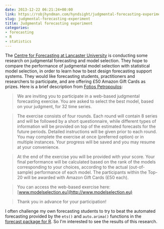 ```yaml
---
date: 2013-12-22 06:21:24+00:00
link: https://robjhyndman.com/hyndsight/judgmental-forecasting-experiment/
slug: judgmental-forecasting-experiment
title: Judgmental forecasting experiment
categories:
- forecasting
- R
- statistics
---
```


The [Centre for Forecasting at Lancaster University](http://www.lancaster.ac.uk/lums/forecasting/) is conducting some research on judgmental forecasting and model selection. They hope to compare the performance of judgmental model selection with statistical model selection, in order to learn how to best design forecasting support systems. They would like forecasting students, practitioners and researchers to participate, and are offering £50 Amazon Gift Cards as prizes. Here is a brief description from [Fotios Petropoulos](http://www.lums.lancs.ac.uk/profiles/fotios-petropoulos/):<!-- more -->


>We are inviting you to participate in a web-based judgmental forecasting exercise. You are asked to select the best model, based on your judgment, for 32 time series.

>The exercise consists of four rounds. Each round will contain 8 series and will be followed by a short questionnaire, while different types of information will be provided on top of the estimated forecasts for the future periods. Detailed instructions will be given prior to each round. You may complete the exercise at once (preferred option) or in multiple instances. Your progress will be saved and you may resume at your convenience.

>At the end of the exercise you will be provided with your score. Your final performance will be calculated based on the rank of the models corresponding to your choices, according to the actual (out-of-sample) performance of each model. The participants within the Top-20 will be awarded with Amazon Gift Cards (£50 each).

>You can access the web-based exercise here: [www.modelselection.eu](http://www.modelselection.eu)

>Thank you in advance for your participation!


I often challenge my own forecasting students to try to beat the automated forecasting provided by the `ets()` and `auto.arima()` functions in the [forecast package for R](http://github.com/robjhyndman/forecast/).  So I'm interested to see the results of this research.

